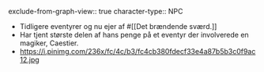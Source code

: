 exclude-from-graph-view:: true
character-type:: NPC

- Tidligere eventyrer og nu ejer af #[[Det brændende sværd.]]
- Har tjent største delen af hans penge på et eventyr der involverede en magiker, Caestier.
- https://i.pinimg.com/236x/fc/4c/b3/fc4cb380fdecf33e4a87b5b3c0f9ac12.jpg